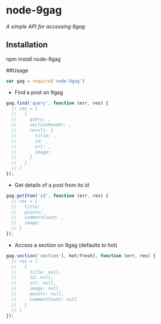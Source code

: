 # node-9gag

*A simple API for accessing 9gag*

## Installation

npm install node-9gag

##Usage

```js
var gag = require('node-9gag')
```

- Find a post on 9gag

```js
gag.find('query', function (err, res) {
  // res = [
  //   {
  //     query: ,
  //     sectionHeader: ,
  //     result: {
  //       title: ,
  //       id: ,
  //       url: ,
  //       image:
  //     }
  //   }
  // ]
});
```

- Get details of a post from its id

```js
gag.getItem('id', function (err, res) {
  // res = {
  //   title: ,
  //   points: ,
  //   commentCount: ,
  //   image:
  // }
});
```

- Access a section on 9gag (defaults to hot)

```js
gag.section('section'[, hot/fresh], function (err, res) {
  // res = [
  //   {
  //     title: null,
  //     id: null,
  //     url: null,
  //     image: null,
  //     points: null,
  //     commentCount: null
  //   }
  // ]
});
```

